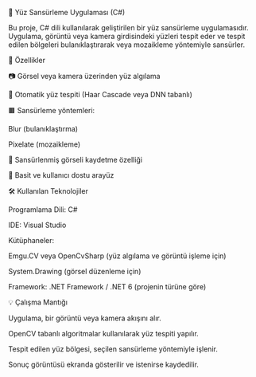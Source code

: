 🧠 Yüz Sansürleme Uygulaması (C#)

Bu proje, C# dili kullanılarak geliştirilen bir yüz sansürleme uygulamasıdır. Uygulama, görüntü veya kamera girdisindeki yüzleri tespit eder ve tespit edilen bölgeleri bulanıklaştırarak veya mozaikleme yöntemiyle sansürler.

🚀 Özellikler

📷 Görsel veya kamera üzerinden yüz algılama

🤖 Otomatik yüz tespiti (Haar Cascade veya DNN tabanlı)

🟫 Sansürleme yöntemleri:

Blur (bulanıklaştırma)

Pixelate (mozaikleme)

💾 Sansürlenmiş görseli kaydetme özelliği

🧩 Basit ve kullanıcı dostu arayüz

🛠️ Kullanılan Teknolojiler

Programlama Dili: C#

IDE: Visual Studio

Kütüphaneler:

Emgu.CV veya OpenCvSharp (yüz algılama ve görüntü işleme için)

System.Drawing (görsel düzenleme için)

Framework: .NET Framework / .NET 6 (projenin türüne göre)

💡 Çalışma Mantığı

Uygulama, bir görüntü veya kamera akışını alır.

OpenCV tabanlı algoritmalar kullanılarak yüz tespiti yapılır.

Tespit edilen yüz bölgesi, seçilen sansürleme yöntemiyle işlenir.

Sonuç görüntüsü ekranda gösterilir ve istenirse kaydedilir.
